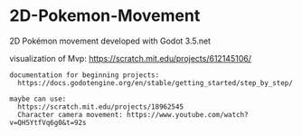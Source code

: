 # 2D-Pokemon-Movement

2D Pokémon movement developed with Godot 3.5.net

visualization of Mvp:
  https://scratch.mit.edu/projects/612145106/

~~~~~~ resources ~~~~~~~~ 
documentation for beginning projects:
  https://docs.godotengine.org/en/stable/getting_started/step_by_step/

maybe can use:
  https://scratch.mit.edu/projects/18962545
  Character camera movement: https://www.youtube.com/watch?v=QH5YtfVq6g0&t=92s

